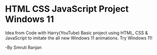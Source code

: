 # HTML CSS JavaScript Project Windows 11

Idea from Code with Harry(YouTube)
Basic project using HTML, CSS & JavaScript to imitate the all new Windows 11 animations.
Try Windows 11!

-By Smruti Ranjan
